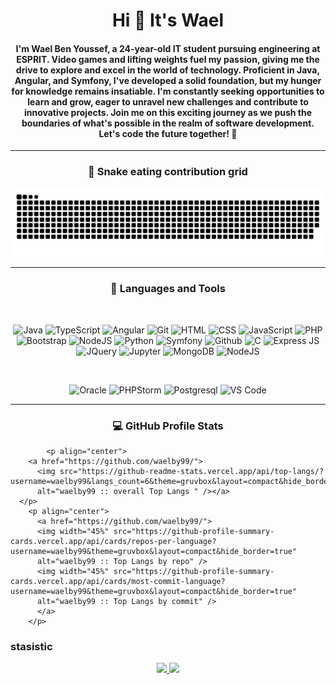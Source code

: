 <!-- Centered Heading -->
<h1 align="center">Hi 👋 It's Wael</h1>

<!-- Centered Subheading -->
<h4 align="center">I'm Wael Ben Youssef, a 24-year-old IT student pursuing engineering at ESPRIT. Video games and lifting weights fuel my passion, giving me the drive to explore and excel in the world of technology. Proficient in Java, Angular, and Symfony, I've developed a solid foundation, but my hunger for knowledge remains insatiable. I'm constantly seeking opportunities to learn and grow, eager to unravel new challenges and contribute to innovative projects. Join me on this exciting journey as we push the boundaries of what's possible in the realm of software development. Let's code the future together! 🚀</h4>

---


<p align="center">
 <h3 align="center"> 🐍 Snake eating contribution grid </h3>
  <img src="https://github.com/waelby99/waelby99/blob/main/grid-snake.svg" alt="snake" />
  <br>

</p>

---

<h3 align="center"> 🧰 Languages and Tools </h3>
<br>
<div align="center">
  <p float="left">
    <img alt="Java" width="30px" src="https://cdn.jsdelivr.net/gh/devicons/devicon/icons/java/java-original.svg"/>
    <img alt="TypeScript" width="30px" src="https://cdn.jsdelivr.net/gh/devicons/devicon/icons/typescript/typescript-plain.svg"/>
    <img alt="Angular" width="30px" src="https://cdn.jsdelivr.net/gh/devicons/devicon/icons/angularjs/angularjs-plain.svg"/>
    <img alt="Git" width="30px" src="https://cdn.jsdelivr.net/gh/devicons/devicon/icons/git/git-original.svg"/>
    <img alt="HTML" width="30px" src="https://cdn.jsdelivr.net/gh/devicons/devicon/icons/html5/html5-plain.svg"/>
    <img alt="CSS" width="30px" src="https://cdn.jsdelivr.net/gh/devicons/devicon/icons/css3/css3-plain.svg"/>
    <img alt="JavaScript" width="30px" src="https://cdn.jsdelivr.net/gh/devicons/devicon/icons/javascript/javascript-plain.svg"/>
    <img alt="PHP" width="30px" src="https://cdn.jsdelivr.net/gh/devicons/devicon/icons/php/php-original.svg"/>
    <img alt="Bootstrap" width="30px" src="https://cdn.jsdelivr.net/gh/devicons/devicon/icons/bootstrap/bootstrap-original.svg"/>
    <img alt="NodeJS" width="30px" src="https://cdn.jsdelivr.net/gh/devicons/devicon/icons/nodejs/nodejs-original.svg"/>
    <img alt="Python" width="30px" src="https://cdn.jsdelivr.net/gh/devicons/devicon/icons/python/python-plain.svg"/>
    <img alt="Symfony" width="30px" src="https://cdn.jsdelivr.net/gh/devicons/devicon/icons/symfony/symfony-original-wordmark.svg"/>
    <img alt="Github" width="30px" src="https://cdn.jsdelivr.net/gh/devicons/devicon/icons/github/github-original-wordmark.svg"/>
    <img alt="C" width="30px" src="https://cdn.jsdelivr.net/gh/devicons/devicon/icons/c/c-original.svg"/>
    <img alt="Express JS" width="30px" src="https://cdn.jsdelivr.net/gh/devicons/devicon/icons/express/express-original-wordmark.svg"/>
    <img alt="JQuery" width="30px" src="https://cdn.jsdelivr.net/gh/devicons/devicon/icons/jquery/jquery-plain-wordmark.svg"/>
    <img alt="Jupyter" width="30px" src="https://cdn.jsdelivr.net/gh/devicons/devicon/icons/jupyter/jupyter-original-wordmark.svg"/>
    <img alt="MongoDB" width="30px" src="https://cdn.jsdelivr.net/gh/devicons/devicon/icons/mongodb/mongodb-original-wordmark.svg"/>
    <img alt="NodeJS" width="30px" src="https://cdn.jsdelivr.net/gh/devicons/devicon/icons/nodejs/nodejs-original-wordmark.svg"/>
  </p>
  <br>
  <p float="left">
    <img alt="Oracle" width="30px" src="https://cdn.jsdelivr.net/gh/devicons/devicon/icons/oracle/oracle-original.svg"/>
    <img alt="PHPStorm" width="30px" src="https://cdn.jsdelivr.net/gh/devicons/devicon/icons/phpstorm/phpstorm-original-wordmark.svg"/>
    <img alt="Postgresql" width="30px" src="https://cdn.jsdelivr.net/gh/devicons/devicon/icons/postgresql/postgresql-original-wordmark.svg"/>
    <img alt="VS Code" width="30px" src="https://cdn.jsdelivr.net/gh/devicons/devicon/icons/vscode/vscode-original-wordmark.svg"/>
  </p>
</div>



---


<h3 align="center">💻 GitHub Profile Stats</h3>
  
            <p align="center">
        <a href="https://github.com/waelby99/">
          <img src="https://github-readme-stats.vercel.app/api/top-langs/?username=waelby99&langs_count=6&theme=gruvbox&layout=compact&hide_border=true"
          alt="waelby99 :: overall Top Langs " /></a>
      </p>
        <p align="center">
          <a href="https://github.com/waelby99/">
          <img width="45%" src="https://github-profile-summary-cards.vercel.app/api/cards/repos-per-language?username=waelby99&theme=gruvbox&layout=compact&hide_border=true"
          alt="waelby99 :: Top Langs by repo" />
          <img width="45%" src="https://github-profile-summary-cards.vercel.app/api/cards/most-commit-language?username=waelby99&theme=gruvbox&layout=compact&hide_border=true"
          alt="waelby99 :: Top Langs by commit" />
          </a>
        </p>

<h3>stasistic</h3>
        <p align="center">
          <a href="https://github.com/waelby99/">
          <img width="49.5%" src="https://github-readme-stats.vercel.app/api?username=waelby99&show_icons=true&theme=gruvbox&hide_border=true" />
          <img width="49.5%" src="https://github-readme-streak-stats.herokuapp.com/?user=waelby99&theme=gruvbox&hide_border=true" />
          </a>
       </p>
     <br>
